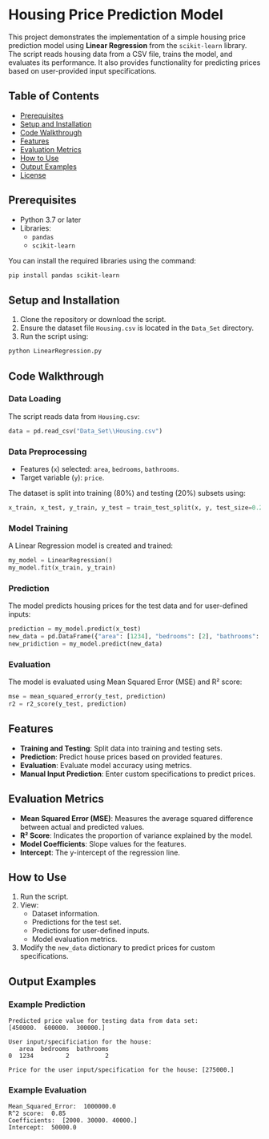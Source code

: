 # Housing Price Prediction Model

This project demonstrates the implementation of a simple housing price prediction model using **Linear Regression** from the `scikit-learn` library. The script reads housing data from a CSV file, trains the model, and evaluates its performance. It also provides functionality for predicting prices based on user-provided input specifications.

## Table of Contents

- [Prerequisites](#prerequisites)
- [Setup and Installation](#setup-and-installation)
- [Code Walkthrough](#code-walkthrough)
- [Features](#features)
- [Evaluation Metrics](#evaluation-metrics)
- [How to Use](#how-to-use)
- [Output Examples](#output-examples)
- [License](#license)

## Prerequisites

- Python 3.7 or later
- Libraries:
  - `pandas`
  - `scikit-learn`

You can install the required libraries using the command:

```bash
pip install pandas scikit-learn
```

## Setup and Installation

1. Clone the repository or download the script.
2. Ensure the dataset file `Housing.csv` is located in the `Data_Set` directory.
3. Run the script using:

```bash
python LinearRegression.py
```


## Code Walkthrough

### Data Loading

The script reads data from `Housing.csv`:

```python
data = pd.read_csv("Data_Set\\Housing.csv")
```

### Data Preprocessing

- Features (`x`) selected: `area`, `bedrooms`, `bathrooms`.
- Target variable (`y`): `price`.

The dataset is split into training (80%) and testing (20%) subsets using:

```python
x_train, x_test, y_train, y_test = train_test_split(x, y, test_size=0.2, random_state=42)
```

### Model Training

A Linear Regression model is created and trained:

```python
my_model = LinearRegression()
my_model.fit(x_train, y_train)
```

### Prediction

The model predicts housing prices for the test data and for user-defined inputs:

```python
prediction = my_model.predict(x_test)
new_data = pd.DataFrame({"area": [1234], "bedrooms": [2], "bathrooms": [2]})
new_pridiction = my_model.predict(new_data)
```

### Evaluation

The model is evaluated using Mean Squared Error (MSE) and R² score:

```python
mse = mean_squared_error(y_test, prediction)
r2 = r2_score(y_test, prediction)
```

## Features

- **Training and Testing**: Split data into training and testing sets.
- **Prediction**: Predict house prices based on provided features.
- **Evaluation**: Evaluate model accuracy using metrics.
- **Manual Input Prediction**: Enter custom specifications to predict prices.

## Evaluation Metrics

- **Mean Squared Error (MSE)**: Measures the average squared difference between actual and predicted values.
- **R² Score**: Indicates the proportion of variance explained by the model.
- **Model Coefficients**: Slope values for the features.
- **Intercept**: The y-intercept of the regression line.

## How to Use

1. Run the script.
2. View:
   - Dataset information.
   - Predictions for the test set.
   - Predictions for user-defined inputs.
   - Model evaluation metrics.
3. Modify the `new_data` dictionary to predict prices for custom specifications.

## Output Examples

### Example Prediction

```
Predicted price value for testing data from data set:
[450000.  600000.  300000.]

User input/specificiation for the house:
   area  bedrooms  bathrooms
0  1234         2          2

Price for the user input/specification for the house: [275000.]
```

### Example Evaluation

```
Mean_Squared_Error:  1000000.0
R^2 score:  0.85
Coefficients:  [2000. 30000. 40000.]
Intercept:  50000.0
```

